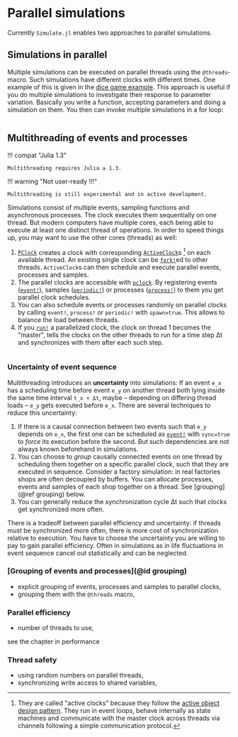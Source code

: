 # Parallel simulations

Currently `Simulate.jl` enables two approaches to parallel simulations.

## Simulations in parallel

Multiple simulations can be executed on parallel threads using the `@threads`-
macro. Such simulations have different clocks with different times. One example of
this is given in the [dice game example](../examples/dicegame/dicegame.md). This
approach is useful if you do multiple simulations to investigate their response
to parameter variation. Basically you write a function, accepting parameters and doing a simulation on them. You then can invoke multiple simulations in a for loop:

```julia
```

## Multithreading of events and processes  

!!! compat "Julia 1.3"

    Multithreading requires Julia ≥ 1.3.

!!! warning "Not user-ready !!!"

    Multithreading is still experimental and in active development.

Simulations consist of multiple events, sampling functions and asynchronous
processes. The clock executes them sequentially on one thread. But modern computers have multiple cores, each being able to execute at least one distinct thread of operations. In order to speed things up, you may want to use the other cores (threads) as well:

1. [`PClock`](@ref) creates a clock with corresponding [`ActiveClock`](@ref)s [^1] on each available thread. An existing single clock can be [`fork!`](@ref)ed to other threads. `ActiveClock`s can then schedule and execute parallel events,  processes and samples.  
2. The parallel clocks are accessible with [`pclock`](@ref). By  registering events ([`event!`](@ref)), samples ([`periodic!`](@ref)) or processes ([`process!`](@ref)) to them you get parallel clock schedules.
3. You can also schedule events or processes randomly on parallel clocks by calling `event!`, `process!` or `periodic!` with `spawn=true`. This allows to balance the load between threads.
4. If you [`run!`](@ref) a parallelized clock, the clock on thread 1 becomes the "master", tells the clocks on the other threads to run for a time step Δt and synchronizes with them after each such step.

```julia
```

### Uncertainty of event sequence

Multithreading introduces an **uncertainty** into simulations: If an event ``e_x`` has a scheduling time before event ``e_y`` on another thread both lying inside the same time interval ``t_x + Δt``, maybe – depending on differing thread loads – ``e_y`` gets executed before ``e_x``. There are several techniques to reduce this uncertainty:

1. If there is a causal connection between two events such that ``e_y`` depends on ``e_x``, the first one can be scheduled as [`event!`](@ref) with `sync=true` to *force* its execution before the second. But such dependencies are not always known beforehand in simulations.
2. You can choose to *group* causally connected events on one thread by scheduling them together on a specific parallel clock, such that they are executed in sequence. Consider a factory simulation: in real factories shops are often decoupled by buffers. You can allocate processes, events and samples of each shop  together on a thread. See [grouping](@ref grouping) below.
3. You can generally reduce the synchronization cycle Δt such that clocks get synchronized more often.

There is a tradeoff between parallel efficiency and uncertainty: if threads must be synchronized more often, there is more cost of synchronization relative to execution. You have to choose the uncertainty you are willing to pay to gain parallel efficiency. Often in simulations as in life fluctuations in event sequence cancel out statistically and can be neglected.

### [Grouping of events and processes](@id grouping)

- explicit grouping of events, processes and samples to parallel clocks,
- grouping them with the `@threads` macro,

### Parallel efficiency
- number of threads to use,

see the chapter in performance

### Thread safety
- using random numbers on parallel threads,
- synchronizing write access to shared variables,

[^1]: They are called "active clocks" because they follow the [active object design pattern](https://en.wikipedia.org/wiki/Active_object). They run in event loops, behave internally as state machines and communicate with the master clock across threads via channels following a simple communication protocol.
